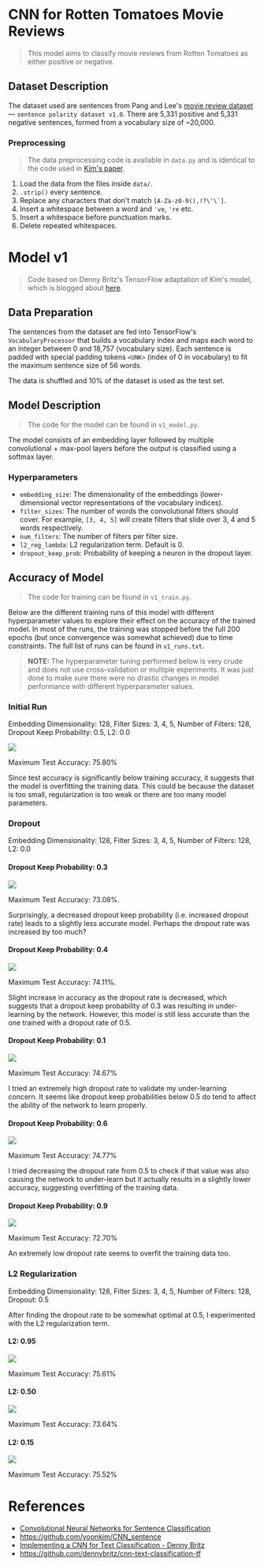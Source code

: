 # CNN for Rotten Tomatoes Movie Reviews

> This model aims to classify movie reviews from Rotten Tomatoes as either positive or negative.

## Dataset Description

The dataset used are sentences from Pang and Lee's [movie review dataset](http://www.cs.cornell.edu/people/pabo/movie-review-data/) — `sentence polarity dataset v1.0`. There are 5,331 positive and 5,331 negative sentences, formed from a vocabulary size of ~20,000.

### Preprocessing

> The data preprocessing code is available in `data.py` and is identical to the code used in [Kim's paper](https://arxiv.org/pdf/1408.5882.pdf).

1. Load the data from the files inside `data/`.
2. `.strip()` every sentence.
3. Replace any characters that don't match ``[A-Za-z0-9(),!?\'\`]``.
4. Insert a whitespace between a word and `'ve`, `'re` etc.
5. Insert a whitespace before punctuation marks.
6. Delete repeated whitespaces.

# Model v1

> Code based on Denny Britz's TensorFlow adaptation of Kim's model, which is blogged about [here](http://www.wildml.com/2015/12/implementing-a-cnn-for-text-classification-in-tensorflow/).

## Data Preparation

The sentences from the dataset are fed into TensorFlow's `VocabularyProcessor` that builds a vocabulary index and maps each word to an integer between 0 and 18,757 (vocabulary size). Each sentence is padded with special padding tokens `<UNK>` (index of 0 in vocabulary) to fit the maximum sentence size of 56 words.

The data is shuffled and 10% of the dataset is used as the test set.

## Model Description

> The code for the model can be found in `v1_model.py`.

The model consists of an embedding layer followed by multiple convolutional + max-pool layers before the output is classified using a softmax layer.

### Hyperparameters

- `embedding_size`: The dimensionality of the embeddings (lower-dimensional vector representations of the vocabulary indices).
- `filter_sizes`: The number of words the convolutional filters should cover. For example, `[3, 4, 5]` will create filters that slide over 3, 4 and 5 words respectively.
- `num_filters`: The number of filters per filter size.
- `l2_reg_lambda`: L2 regularization term. Default is 0.
- `dropout_keep_prob`: Probability of keeping a neuron in the dropout layer.

## Accuracy of Model

> The code for training can be found in `v1_train.py`.

Below are the different training runs of this model with different hyperparameter values to explore their effect on the accuracy of the trained model. In most of the runs, the training was stopped before the full 200 epochs (but once convergence was somewhat achieved) due to time constraints. The full list of runs can be found in `v1_runs.txt`.

> **NOTE:** The hyperparameter tuning performed below is very crude and does not use cross-validation or multiple experiments. It was just done to make sure there were no drastic changes in model performance with different hyperparameter values.

### Initial Run

Embedding Dimensionality: 128, Filter Sizes: 3, 4, 5, Number of Filters: 128, Dropout Keep Probability: 0.5, L2: 0.0

![](plots/1506156971-Accuracy.png)

Maximum Test Accuracy: 75.80%

Since test accuracy is significantly below training accuracy, it suggests that the model is overfitting the training data. This could be because the dataset is too small, regularization is too weak or there are too many model parameters.

### Dropout

Embedding Dimensionality: 128, Filter Sizes: 3, 4, 5, Number of Filters: 128, L2: 0.0

#### Dropout Keep Probability: 0.3

![](plots/1506762981-Accuracy.png)

Maximum Test Accuracy: 73.08%.

Surprisingly, a decreased dropout keep probability (i.e. increased dropout rate) leads to a slightly less accurate model. Perhaps the dropout rate was increased by too much?

#### Dropout Keep Probability: 0.4

![](plots/1506784601-Accuracy.png)

Maximum Test Accuracy: 74.11%.

Slight increase in accuracy as the dropout rate is decreased, which suggests that a dropout keep probability of 0.3 was resulting in under-learning by the network. However, this model is still less accurate than the one trained with a dropout rate of 0.5.

#### Dropout Keep Probability: 0.1

![](plots/1506787497-Accuracy.png)

Maximum Test Accuracy: 74.67%

I tried an extremely high dropout rate to validate my under-learning concern. It seems like dropout keep probabilities below 0.5 do tend to affect the ability of the network to learn properly.

#### Dropout Keep Probability: 0.6

![](plots/1506786386-Accuracy.png)

Maximum Test Accuracy: 74.77%

I tried decreasing the dropout rate from 0.5 to check if that value was also causing the network to under-learn but it actually results in a slightly lower accuracy, suggesting overfitting of the training data.

#### Dropout Keep Probability: 0.9

![](plots/1506789552-Accuracy.png)

Maximum Test Accuracy: 72.70%

An extremely low dropout rate seems to overfit the training data too.

### L2 Regularization

Embedding Dimensionality: 128, Filter Sizes: 3, 4, 5, Number of Filters: 128, Dropout: 0.5

After finding the dropout rate to be somewhat optimal at 0.5, I experimented with the L2 regularization term.

#### L2: 0.95

![](plots/1507472715-Accuracy.png)

Maximum Test Accuracy: 75.61%

#### L2: 0.50

![](plots/1507483644-Accuracy.png)

Maximum Test Accuracy: 73.64%

#### L2: 0.15

![](plots/1507480217-Accuracy.png)

Maximum Test Accuracy: 75.52%

# References

- [Convolutional Neural Networks for Sentence Classification](https://arxiv.org/abs/1408.5882)
- https://github.com/yoonkim/CNN_sentence
- [Implementing a CNN for Text Classification - Denny Britz](http://www.wildml.com/2015/12/implementing-a-cnn-for-text-classification-in-tensorflow/)
- https://github.com/dennybritz/cnn-text-classification-tf

